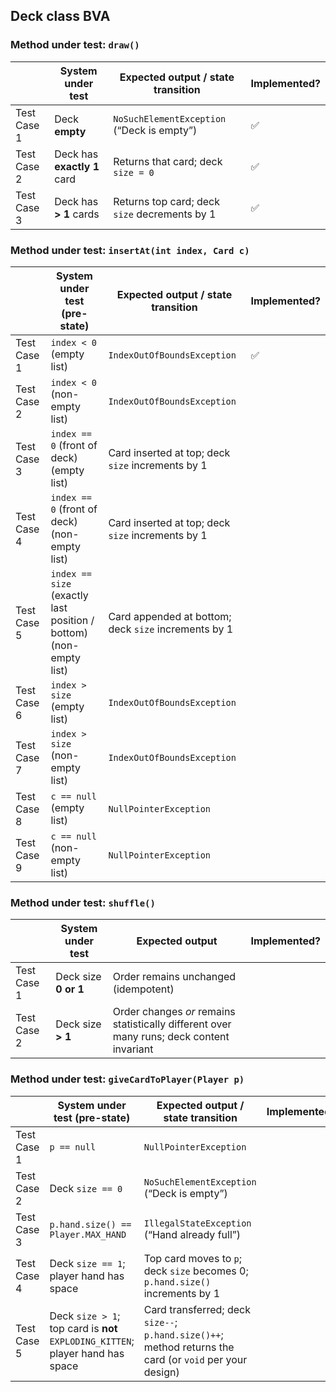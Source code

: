 ## Deck class BVA

### Method under test: `draw()`

|             | System under test           | Expected output / state transition            | Implemented?       |
|-------------|-----------------------------|-----------------------------------------------|--------------------|
| Test Case 1 | Deck **empty**              | `NoSuchElementException` (“Deck is empty”)    | :white_check_mark: |
| Test Case 2 | Deck has **exactly 1** card | Returns that card; deck `size = 0`            | :white_check_mark: |
| Test Case 3 | Deck has **> 1** cards      | Returns top card; deck `size` decrements by 1 | :white_check_mark: |

### Method under test: `insertAt(int index, Card c)`

|             | System under test (pre-state)                                      | Expected output / state transition                   | Implemented?       |
|-------------|--------------------------------------------------------------------|------------------------------------------------------|--------------------|
| Test Case 1 | `index < 0` (empty list)                                           | `IndexOutOfBoundsException`                          | :white_check_mark: |
| Test Case 2 | `index < 0` (non-empty list)                                       | `IndexOutOfBoundsException`                          |                    |
| Test Case 3 | `index == 0` (front of deck) (empty list)                          | Card inserted at top; deck `size` increments by 1    |                    |
| Test Case 4 | `index == 0` (front of deck) (non-empty list)                      | Card inserted at top; deck `size` increments by 1    |                    |
| Test Case 5 | `index == size` (exactly last position / bottom)  (non-empty list) | Card appended at bottom; deck `size` increments by 1 |                    |
| Test Case 6 | `index > size` (empty list)                                        | `IndexOutOfBoundsException`                          |                    |
| Test Case 7 | `index > size` (non-empty list)                                    | `IndexOutOfBoundsException`                          |                    |
| Test Case 8 | `c == null` (empty list)                                           | `NullPointerException`                               |                    |
| Test Case 9 | `c == null` (non-empty list)                                       | `NullPointerException`                               |                    |

### Method under test: `shuffle()`

|             | System under test    | Expected output                                                                           | Implemented? |
|-------------|----------------------|-------------------------------------------------------------------------------------------|--------------|
| Test Case 1 | Deck size **0 or 1** | Order remains unchanged (idempotent)                                                      |              |
| Test Case 2 | Deck size **> 1**    | Order changes _or_ remains statistically different over many runs; deck content invariant |              |

### Method under test: `giveCardToPlayer(Player p)`

|             | System under test (pre-state)                                                  | Expected output / state transition                                                                      | Implemented? |
|-------------|--------------------------------------------------------------------------------|---------------------------------------------------------------------------------------------------------|--------------|
| Test Case 1 | `p == null`                                                                    | `NullPointerException`                                                                                  |              |
| Test Case 2 | Deck `size == 0`                                                               | `NoSuchElementException` (“Deck is empty”)                                                              |              |
| Test Case 3 | `p.hand.size() == Player.MAX_HAND`                                             | `IllegalStateException` (“Hand already full”)                                                           |              |
| Test Case 4 | Deck `size == 1`; player hand has space                                        | Top card moves to `p`; deck `size` becomes 0; `p.hand.size()` increments by 1                           |              |
| Test Case 5 | Deck `size > 1`; top card is **not** `EXPLODING_KITTEN`; player hand has space | Card transferred; deck `size--`; `p.hand.size()++`; method returns the card (or `void` per your design) |              |
